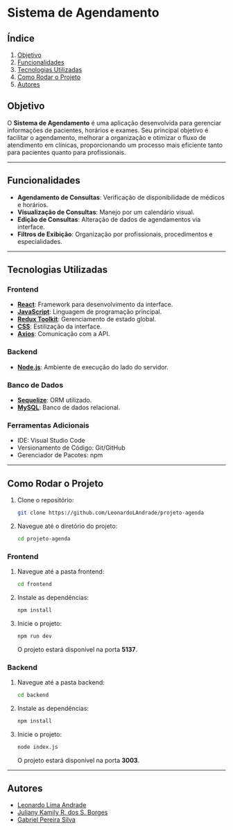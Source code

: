 # Sistema de Agendamento

## Índice

1. [Objetivo](#objetivo)
2. [Funcionalidades](#funcionalidades)
3. [Tecnologias Utilizadas](#tecnologias-utilizadas)
4. [Como Rodar o Projeto](#como-rodar-o-projeto)
5. [Autores](#autores)

## Objetivo

O **Sistema de Agendamento** é uma aplicação desenvolvida para gerenciar informações de pacientes, horários e exames. Seu principal objetivo é facilitar o agendamento, melhorar a organização e otimizar o fluxo de atendimento em clínicas, proporcionando um processo mais eficiente tanto para pacientes quanto para profissionais.

---

## Funcionalidades

- **Agendamento de Consultas**: Verificação de disponibilidade de médicos e horários.
- **Visualização de Consultas**: Manejo por um calendário visual.
- **Edição de Consultas**: Alteração de dados de agendamentos via interface.
- **Filtros de Exibição**: Organização por profissionais, procedimentos e especialidades.

---

## Tecnologias Utilizadas

### Frontend

- **[React](https://react.dev/)**: Framework para desenvolvimento da interface.
- **[JavaScript](https://developer.mozilla.org/pt-BR/docs/Web/JavaScript/Guide/Introduction)**: Linguagem de programação principal.
- **[Redux Toolkit](https://redux-toolkit.js.org/)**: Gerenciamento de estado global.
- **[CSS](https://www.w3schools.com/Css/)**: Estilização da interface.
- **[Axios](https://axios-http.com/ptbr/)**: Comunicação com a API.

### Backend

- **[Node.js](http://node.js/)**: Ambiente de execução do lado do servidor.

### Banco de Dados

- **[Sequelize](https://sequelize.org/)**: ORM utilizado.
- **[MySQL](https://www.mysql.com)**: Banco de dados relacional.

### Ferramentas Adicionais

- IDE: Visual Studio Code
- Versionamento de Código: Git/GitHub
- Gerenciador de Pacotes: npm

---

## Como Rodar o Projeto

1. Clone o repositório:

   ```bash
   git clone https://github.com/LeonardoLAndrade/projeto-agenda
   ```

2. Navegue até o diretório do projeto:
   ```bash
   cd projeto-agenda
   ```

### Frontend

1. Navegue até a pasta frontend:

   ```bash
   cd frontend
   ```

2. Instale as dependências:

   ```bash
   npm install
   ```

3. Inicie o projeto:
   ```bash
   npm run dev
   ```
   O projeto estará disponível na porta **5137**.

### Backend

1. Navegue até a pasta backend:

   ```bash
   cd backend
   ```

2. Instale as dependências:

   ```bash
   npm install
   ```

3. Inicie o projeto:
   ```bash
   node index.js
   ```
   O projeto estará disponível na porta **3003**.

---

## Autores

- [Leonardo Lima Andrade](https://github.com/LeonardoLAndrade)
- [Juliany Kamily R. dos S. Borges](https://github.com/kamilyjuliany)
- [Gabriel Pereira Silva](https://github.com/yami-matoi)
